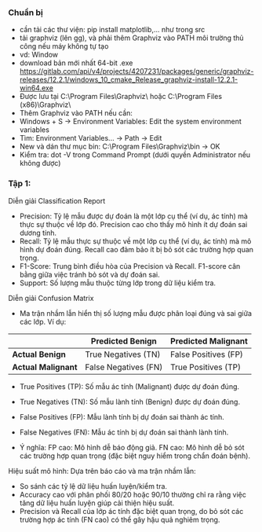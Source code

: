 ### Chuẩn bị
- cần tải các thư viện: pip install matplotlib,... như trong src
- tải graphviz (lên gg), và phải thêm Graphviz vào PATH môi trường thủ công nếu máy không tự tạo
- vd: Window
- download bản mới nhất 64-bit .exe
https://gitlab.com/api/v4/projects/4207231/packages/generic/graphviz-releases/12.2.1/windows_10_cmake_Release_graphviz-install-12.2.1-win64.exe
- Được lưu tại C:\Program Files\Graphviz\ hoặc C:\Program Files (x86)\Graphviz\
- Thêm Graphviz vào PATH nếu cần: 
- Windows + S -> Environment Variables: Edit the system environment variables
- Tìm: Environment Variables... -> Path -> Edit
- New và dán thư mục bin: C:\Program Files\Graphviz\bin -> OK
- Kiểm tra: dot -V trong Command Prompt (dưới quyền Administrator nếu không được)

### Tập 1: 
Diễn giải Classification Report
- Precision:
	Tỷ lệ mẫu được dự đoán là một lớp cụ thể (ví dụ, ác tính) mà thực sự thuộc về lớp đó.
	Precision cao cho thấy mô hình ít dự đoán sai dương tính.
- Recall: 
	Tỷ lệ mẫu thực sự thuộc về một lớp cụ thể (ví dụ, ác tính) mà mô hình dự đoán đúng.
	Recall cao đảm bảo ít bị bỏ sót các trường hợp quan trọng.
- F1-Score: Trung bình điều hòa của Precision và Recall. F1-score cân bằng giữa việc tránh bỏ sót và dự đoán sai.
- Support: Số lượng mẫu thuộc từng lớp trong dữ liệu kiểm tra.

Diễn giải Confusion Matrix
- Ma trận nhầm lẫn hiển thị số lượng mẫu được phân loại đúng và sai giữa các lớp. Ví dụ:

|                   | Predicted Benign | Predicted Malignant |
|-------------------|------------------|---------------------|
| **Actual Benign** | True Negatives (TN) | False Positives (FP) |
| **Actual Malignant** | False Negatives (FN) | True Positives (TP)  |


- True Positives (TP): Số mẫu ác tính (Malignant) được dự đoán đúng.
- True Negatives (TN): Số mẫu lành tính (Benign) được dự đoán đúng.
- False Positives (FP): Mẫu lành tính bị dự đoán sai thành ác tính.
- False Negatives (FN): Mẫu ác tính bị dự đoán sai thành lành tính.

- Ý nghĩa:
	FP cao: Mô hình dễ báo động giả.
	FN cao: Mô hình dễ bỏ sót các trường hợp quan trọng (đặc biệt nguy hiểm trong chẩn đoán bệnh).

Hiệu suất mô hình: Dựa trên báo cáo và ma trận nhầm lẫn:
- So sánh các tỷ lệ dữ liệu huấn luyện/kiểm tra.
- Accuracy cao với phân phối 80/20 hoặc 90/10 thường chỉ ra rằng việc tăng dữ liệu huấn luyện giúp cải thiện hiệu suất.
- Precision và Recall của lớp ác tính đặc biệt quan trọng, do bỏ sót các trường hợp ác tính (FN cao) có thể gây hậu quả nghiêm trọng.

